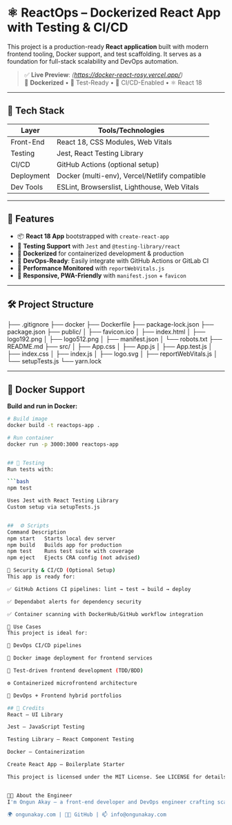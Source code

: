 # ⚛️ ReactOps – Dockerized React App with Testing & CI/CD

This project is a production-ready **React application** built with modern frontend tooling, Docker support, and test scaffolding. It serves as a foundation for full-stack scalability and DevOps automation.

> ✅ **Live Preview**: _(https://docker-react-rosy.vercel.app/)_  
> 🐳 **Dockerized** • 🧪 Test-Ready • 🔁 CI/CD-Enabled • ⚛️ React 18

---

## 🚀 Tech Stack

| Layer        | Tools/Technologies                                      |
|--------------|----------------------------------------------------------|
| Front-End    | React 18, CSS Modules, Web Vitals                        |
| Testing      | Jest, React Testing Library                              |
| CI/CD        | GitHub Actions (optional setup)                          |
| Deployment   | Docker (multi-env), Vercel/Netlify compatible            |
| Dev Tools    | ESLint, Browserslist, Lighthouse, Web Vitals             |

---

## 🧰 Features

- 📦 **React 18 App** bootstrapped with `create-react-app`
- 🧪 **Testing Support** with `Jest` and `@testing-library/react`
- 🐳 **Dockerized** for containerized development & production
- 🔧 **DevOps-Ready**: Easily integrate with GitHub Actions or GitLab CI
- 🧠 **Performance Monitored** with `reportWebVitals.js`
- 📱 **Responsive, PWA-Friendly** with `manifest.json` + `favicon`

---

## 🛠️ Project Structure

├── .gitignore
├── docker
├── Dockerfile
├── package-lock.json
├── package.json
├── public/
│   ├── favicon.ico
│   ├── index.html
│   ├── logo192.png
│   ├── logo512.png
│   ├── manifest.json
│   └── robots.txt
├── README.md
├── src/
│   ├── App.css
│   ├── App.js
│   ├── App.test.js
│   ├── index.css
│   ├── index.js
│   ├── logo.svg
│   ├── reportWebVitals.js
│   └── setupTests.js
└── yarn.lock


---

## 🐳 Docker Support

**Build and run in Docker:**

```bash
# Build image
docker build -t reactops-app .

# Run container
docker run -p 3000:3000 reactops-app


## 🧪 Testing
Run tests with:

```bash
npm test

Uses Jest with React Testing Library
Custom setup via setupTests.js


##  ⚙️ Scripts
Command	Description
npm start	Starts local dev server
npm build	Builds app for production
npm test	Runs test suite with coverage
npm eject	Ejects CRA config (not advised)

🔐 Security & CI/CD (Optional Setup)
This app is ready for:

✅ GitHub Actions CI pipelines: lint → test → build → deploy

✅ Dependabot alerts for dependency security

✅ Container scanning with DockerHub/GitHub workflow integration

📌 Use Cases
This project is ideal for:

🔄 DevOps CI/CD pipelines

🐳 Docker image deployment for frontend services

🧪 Test-driven frontend development (TDD/BDD)

⚙️ Containerized microfrontend architecture

💼 DevOps + Frontend hybrid portfolios

## 📣 Credits
React – UI Library

Jest – JavaScript Testing

Testing Library – React Component Testing

Docker – Containerization

Create React App – Boilerplate Starter

This project is licensed under the MIT License. See LICENSE for details.


👨‍💻 About the Engineer
I'm Ongun Akay – a front-end developer and DevOps engineer crafting scalable, testable, and deployable applications. I love bringing infrastructure and UI together through CI/CD automation, cloud-native tools, and modern front-end frameworks.

🌍 ongunakay.com | 🧑‍💻 GitHub | 📫 info@ongunakay.com


